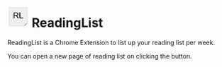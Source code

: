 # <img src="crx/icon.png" width="48" height="48"> ReadingList

ReadingList is a Chrome Extension to list up your reading list per week.

You can open a new page of reading list on clicking the button.
